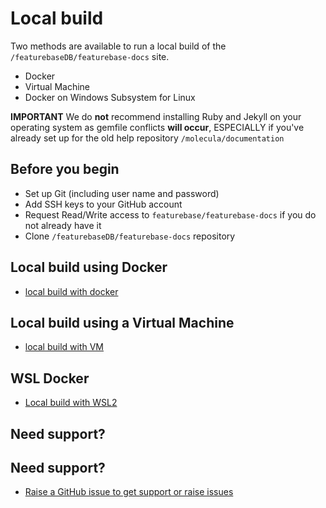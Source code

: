 # Local build

Two methods are available to run a local build of the `/featurebaseDB/featurebase-docs` site.

* Docker
* Virtual Machine
* Docker on Windows Subsystem for Linux

**IMPORTANT** We do **not** recommend installing Ruby and Jekyll on your operating system as gemfile conflicts **will occur**, ESPECIALLY if you've already set up for the old help repository `/molecula/documentation`

## Before you begin

* Set up Git (including user name and password)
* Add SSH keys to your GitHub account
* Request Read/Write access to `featurebase/featurebase-docs` if you do not already have it
* Clone `/featurebaseDB/featurebase-docs` repository

## Local build using Docker

* [local build with docker](/help-on-help/local-build/local-build-with-docker.md)

## Local build using a Virtual Machine

* [local build with VM](/help-on-help/local-build/local-build-with-vm.md)

## WSL Docker

* [Local build with WSL2](/help-on-help/local-build/local-build-with-wsl2.md)

## Need support?

## Need support?

* [Raise a GitHub issue to get support or raise issues](https://github.com/FeatureBaseDB/featurebase-docs/issues)
